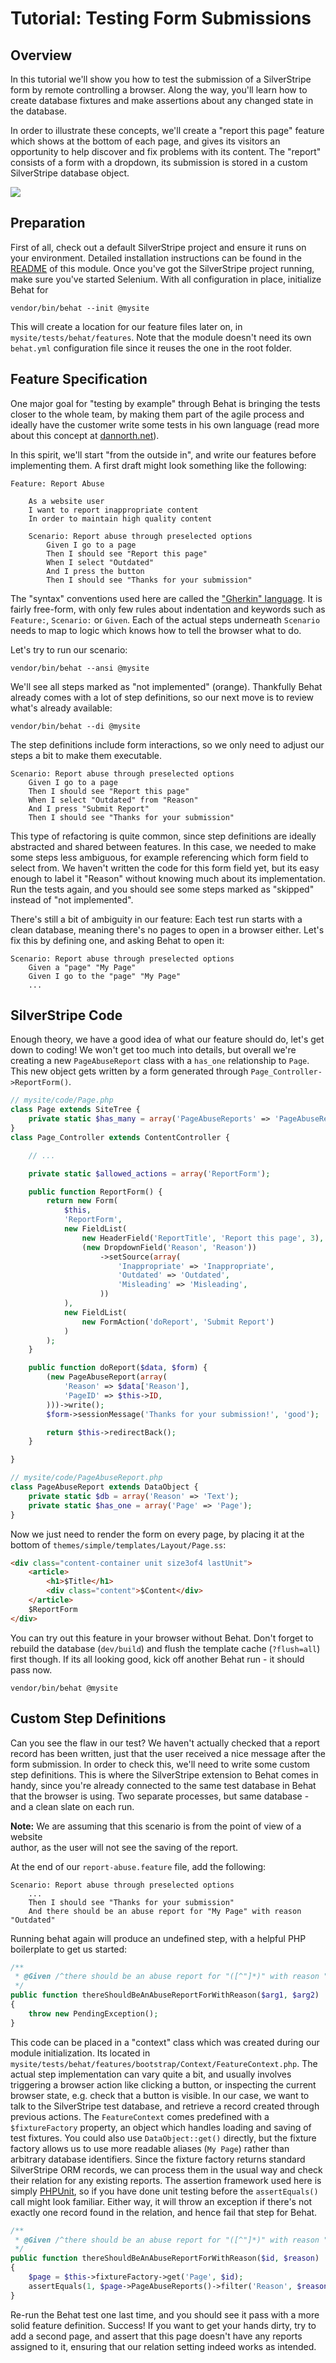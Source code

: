 # Tutorial: Testing Form Submissions

## Overview

In this tutorial we'll show you how to test the submission
of a SilverStripe form by remote controlling a browser.
Along the way, you'll learn how to create database fixtures
and make assertions about any changed state in the database.

In order to illustrate these concepts, we'll create a "report this page"
feature which shows at the bottom of each page, and gives its visitors
an opportunity to help discover and fix problems with its content.
The "report" consists of a form with a dropdown, its submission
is stored in a custom SilverStripe database object.

![](https://www.monosnap.com/image/Xa94a2DBdcrZ21mKYVzTGXCHF.png)

## Preparation

First of all, check out a default SilverStripe project
and ensure it runs on your environment. Detailed installation instructions
can be found in the [README](../README.md) of this module.
Once you've got the SilverStripe project running, make sure you've
started Selenium. With all configuration in place, initialize Behat
for 

	vendor/bin/behat --init @mysite

This will create a location for our feature files later on,
in `mysite/tests/behat/features`.
Note that the module doesn't need its own `behat.yml` configuration
file since it reuses the one in the root folder.

## Feature Specification

One major goal for "testing by example" through Behat is bringing
the tests closer to the whole team, by making them part of the agile
process and ideally have the customer write some tests in his own
language (read more about this concept at 
[dannorth.net](http://dannorth.net/whats-in-a-story/)).

In this spirit, we'll start "from the outside in", and
write our features before implementing them. A first draft might look
something like the following:

```cucumber
Feature: Report Abuse

	As a website user
	I want to report inappropriate content
	In order to maintain high quality content

	Scenario: Report abuse through preselected options
		Given I go to a page
		Then I should see "Report this page"
		When I select "Outdated"
		And I press the button
		Then I should see "Thanks for your submission"
```

The "syntax" conventions used here are called the 
["Gherkin" language](https://github.com/cucumber/cucumber/wiki/Gherkin).
It is fairly free-form, with only few rules about indentation and
keywords such as `Feature:`, `Scenario:` or `Given`.
Each of the actual steps underneath `Scenario` needs to map
to logic which knows how to tell the browser what to do.

Let's try to run our scenario:

	vendor/bin/behat --ansi @mysite

We'll see all steps marked as "not implemented" (orange).
Thankfully Behat already comes with a lot of step definitions,
so our next move is to review what's already available:

	vendor/bin/behat --di @mysite

The step definitions include form interactions, so we only
need to adjust our steps a bit to make them executable.

```cucumber
Scenario: Report abuse through preselected options
	Given I go to a page
	Then I should see "Report this page"
	When I select "Outdated" from "Reason"
	And I press "Submit Report"
	Then I should see "Thanks for your submission"
```

This type of refactoring is quite common, since step definitions
are ideally abstracted and shared between features. In this case,
we needed to make some steps less ambiguous, for example
referencing which form field to select from. We haven't written
the code for this form field yet, but its easy enough to label
it "Reason" without knowing much about its implementation.
Run the tests again, and you should see some steps marked
as "skipped" instead of "not implemented".

There's still a bit of ambiguity in our feature:
Each test run starts with a clean database, meaning there's no pages
to open in a browser either. Let's fix this by defining one,
and asking Behat to open it:

```cucumber
Scenario: Report abuse through preselected options
	Given a "page" "My Page"
	Given I go to the "page" "My Page"
	...
```

## SilverStripe Code

Enough theory, we have a good idea of what our feature should do,
let's get down to coding! We won't get too much into details,
but overall we're creating a new `PageAbuseReport` class with
a `has_one` relationship to `Page`. This new object gets written
by a form generated through `Page_Controller->ReportForm()`.

```php
// mysite/code/Page.php
class Page extends SiteTree {
	private static $has_many = array('PageAbuseReports' => 'PageAbuseReport');
}
class Page_Controller extends ContentController {

	// ...

	private static $allowed_actions = array('ReportForm');

	public function ReportForm() {
		return new Form(
			$this,
			'ReportForm',
			new FieldList(
				new HeaderField('ReportTitle', 'Report this page', 3),
				(new DropdownField('Reason', 'Reason'))
					->setSource(array(
						'Inappropriate' => 'Inappropriate',
						'Outdated' => 'Outdated',
						'Misleading' => 'Misleading',
					))
			),
			new FieldList(
				new FormAction('doReport', 'Submit Report')
			)
		);
	}

	public function doReport($data, $form) {
		(new PageAbuseReport(array(
			'Reason' => $data['Reason'],
			'PageID' => $this->ID,
		)))->write();
		$form->sessionMessage('Thanks for your submission!', 'good');

		return $this->redirectBack();
	}

}
```

```php
// mysite/code/PageAbuseReport.php
class PageAbuseReport extends DataObject {
	private static $db = array('Reason' => 'Text');
	private static $has_one = array('Page' => 'Page');
}
```

Now we just need to render the form on every page,
by placing it at the bottom of `themes/simple/templates/Layout/Page.ss`:

```html
<div class="content-container unit size3of4 lastUnit">
	<article>
		<h1>$Title</h1>
		<div class="content">$Content</div>
	</article>
	$ReportForm
</div>
```

You can try out this feature in your browser without Behat.
Don't forget to rebuild the database (`dev/build`) and flush the
template cache (`?flush=all`) first though. If its all looking good,
kick off another Behat run - it should pass now.

	vendor/bin/behat @mysite

## Custom Step Definitions

Can you see the flaw in our test? We haven't actually checked that a report record
has been written, just that the user received a nice message after the form 
submission. In order to check this, we'll need to write some custom step
definitions. This is where the SilverStripe extension to Behat comes in
handy, since you're already connected to the same test database in Behat
that the browser is using. Two separate processes, but same database -
and a clean slate on each run.  

**Note:** We are assuming that this scenario is from the point of view of a website  
author, as the user will not see the saving of the report. 

At the end of our `report-abuse.feature` file, add the following:

```cucumber
Scenario: Report abuse through preselected options
	...
	Then I should see "Thanks for your submission"
	And there should be an abuse report for "My Page" with reason "Outdated"
```

Running behat again will produce an undefined step, with a helpful PHP boilerplate
to get us started:

```php
/**
 * @Given /^there should be an abuse report for "([^"]*)" with reason "([^"]*)"$/
 */
public function thereShouldBeAnAbuseReportForWithReason($arg1, $arg2)
{
    throw new PendingException();
}
```

This code can be placed in a "context" class which was created during our
module initialization. Its located in 
`mysite/tests/behat/features/bootstrap/Context/FeatureContext.php`. 
The actual step implementation can vary quite a bit, and usually involves
triggering a browser action like clicking a button, or inspecting the
current browser state, e.g. check that a button is visible.
In our case, we want to talk to the SilverStripe test database,
and retrieve a record created through previous actions.
The `FeatureContext` comes predefined with a `$fixtureFactory` property,
an object which handles loading and saving of test fixtures.
You could also use `DataObject::get()` directly, but the fixture factory
allows us to use more readable aliases (`My Page`) rather than arbitrary
database identifiers. Since the fixture factory returns standard
SilverStripe ORM records, we can process them in the usual way
and check their relation for any existing reports.
The assertion framework used here is simply [PHPUnit](http://phpunit.de),
so if you have done unit testing before the `assertEquals()` call might
look familiar. Either way, it will throw an exception if there's
not exactly one record found in the relation, and hence fail that step for Behat.

```php
/**
 * @Given /^there should be an abuse report for "([^"]*)" with reason "([^"]*)"$/
 */
public function thereShouldBeAnAbuseReportForWithReason($id, $reason)
{
    $page = $this->fixtureFactory->get('Page', $id);
    assertEquals(1, $page->PageAbuseReports()->filter('Reason', $reason)->Count());
}
```

Re-run the Behat test one last time, and you should see it pass with
a more solid feature definition. Success! If you want to get your hands dirty,
try to add a second page, and assert that this page doesn't have any reports
assigned to it, ensuring that our relation setting indeed works as intended.
